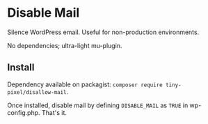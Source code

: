 # Disable Mail

Silence WordPress email. Useful for non-production environments.

No dependencies; ultra-light mu-plugin. 

## Install

Dependency available on packagist: `composer require tiny-pixel/disallow-mail`.

Once installed, disable mail by defining `DISABLE_MAIL` as `TRUE` in wp-config.php. That's it.

